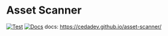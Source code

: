 # Asset Scanner

[![Test](https://github.com/cedadev/asset-scanner/actions/workflows/tests.yml/badge.svg)](https://github.com/cedadev/asset-scanner/actions/workflows/tests.yml)
[![Docs](https://github.com/cedadev/asset-scanner/actions/workflows/docs_build.yml/badge.svg)](https://github.com/cedadev/asset-scanner/actions/workflows/docs_build.yml)
docs: https://cedadev.github.io/asset-scanner/